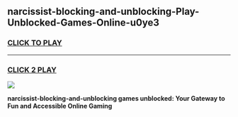 
## narcissist-blocking-and-unblocking-Play-Unblocked-Games-Online-u0ye3
<h3>
<a href="https://premium76.site?title=narcissist-blocking-and-unblocking&ref=25A">CLICK TO PLAY</a></h3>
<hr>

<h3>
<a href="https://premium76.site?title=narcissist-blocking-and-unblocking&ref=25A">CLICK 2 PLAY</a>
  
</h3>

<a href="https://premium76.site?title=narcissist-blocking-and-unblocking&ref=25A"><img src="https://clearcache.store/games.png"></a>


**narcissist-blocking-and-unblocking games unblocked: Your Gateway to Fun and Accessible Online Gaming**
